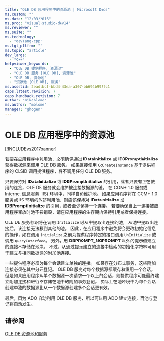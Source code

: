 ```yaml
---
title: "OLE DB 应用程序中的资源池 | Microsoft Docs"
ms.custom: ""
ms.date: "12/03/2016"
ms.prod: "visual-studio-dev14"
ms.reviewer: ""
ms.suite: ""
ms.technology: 
  - "devlang-cpp"
ms.tgt_pltfrm: ""
ms.topic: "article"
dev_langs: 
  - "C++"
helpviewer_keywords: 
  - "OLE DB 提供程序, 资源池"
  - "OLE DB 服务 [OLE DB], 资源池"
  - "OLE DB, 资源池"
  - "资源池 [OLE DB], 服务"
ms.assetid: 2ead1bcf-bbd4-43ea-a307-bb694b992fc1
caps.latest.revision: 7
caps.handback.revision: 7
author: "mikeblome"
ms.author: "mblome"
manager: "ghogen"
---
```

# OLE DB 应用程序中的资源池
[!INCLUDE[vs2017banner](../../assembler/inline/includes/vs2017banner.md)]

若要在应用程序中利用池，必须确保通过 **IDataInitialize** 或 **IDBPromptInitialize** 获得数据源来调用 OLE DB 服务。  如果直接使用 `CoCreateInstance` 基于提供程序的 CLSID 调用提供程序，将不调用任何 OLE DB 服务。  
  
 只要保持对 **IDataInitialize** 或 **IDBPromptInitialize** 的引用，或者只要有正在使用的连接，OLE DB 服务就会维护被连接数据源的池。  在 COM\+ 1.0 服务或 Internet 信息服务 \(IIS\) 环境中，同样自动维护池。  如果应用程序将在 COM\+ 1.0 服务或 IIS 环境的外部利用池，则应该保持对 **IDataInitialize** 或 **IDBPromptInitialize** 的引用，或者至少保持一个连接。  若要确保当上一连接被应用程序释放时池不被销毁，请在应用程序的生存期内保持引用或者保持连接。  
  
 OLE DB 服务标识将在调用 `Initialize` 时从中提取出连接的池。  从池中提取出连接后，该连接无法移到其他的池。  因此，在应用程序中避免将会更改初始化信息的操作，如在调用 `Initialize` 之前为提供程序特定的接口调用 `UnInitialize` 或调用 `QueryInterface`。  另外，用 **DBPROMPT\_NOPROMPT** 以外的提示值建立的连接不存储在池中。  不过，从通过提示建立的连接中检索的初始化字符串可用于建立与相同数据源的附加池连接。  
  
 一些提供程序必须为每个会话建立单独的连接。  如果存在分布式事务，这些附加连接必须在其中分开登记。  OLE DB 服务对每个数据源都缓存和重用一个会话，但是如果应用程序从单个数据源一次请求一个以上的会话，则提供程序可能最终建立附加连接和进行不存储在池中的附加事务登记。  实际上在池环境中为每个会话创建单独的数据源比从一个数据源创建多个会话更有效。  
  
 最后，因为 ADO 自动利用 OLE DB 服务，所以可以用 ADO 建立连接，而池与登记将自动发生。  
  
## 请参阅  
 [OLE DB 资源池和服务](../../data/oledb/ole-db-resource-pooling-and-services.md)